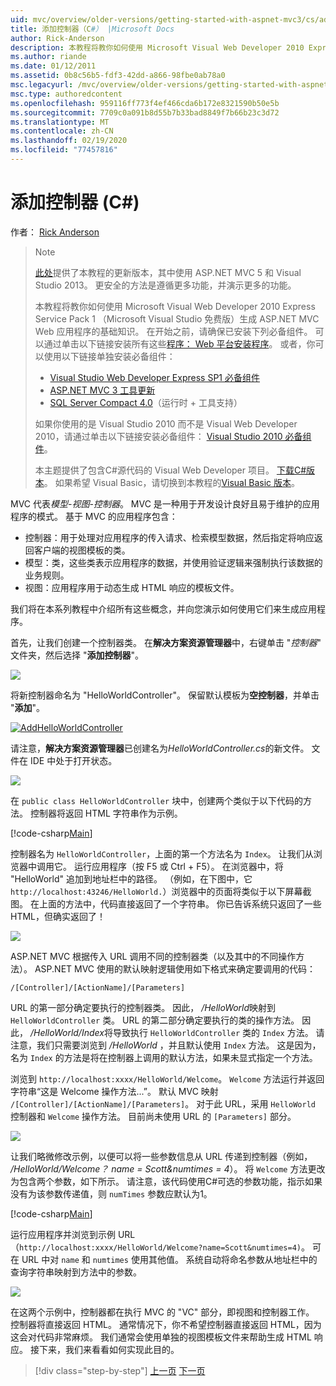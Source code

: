 ```yaml
---
uid: mvc/overview/older-versions/getting-started-with-aspnet-mvc3/cs/adding-a-controller
title: 添加控制器（C#） |Microsoft Docs
author: Rick-Anderson
description: 本教程将教你如何使用 Microsoft Visual Web Developer 2010 Express Service Pack 1 构建 ASP.NET MVC Web 应用程序的基础知识。
ms.author: riande
ms.date: 01/12/2011
ms.assetid: 0b8c56b5-fdf3-42dd-a866-98fbe0ab78a0
msc.legacyurl: /mvc/overview/older-versions/getting-started-with-aspnet-mvc3/cs/adding-a-controller
msc.type: authoredcontent
ms.openlocfilehash: 959116ff773f4ef466cda6b172e8321590b50e5b
ms.sourcegitcommit: 7709c0a091b8d55b7b33bad8849f7b66b23c3d72
ms.translationtype: MT
ms.contentlocale: zh-CN
ms.lasthandoff: 02/19/2020
ms.locfileid: "77457816"
---
```

# <a name="adding-a-controller-c"></a>添加控制器 (C#)

作者： [Rick Anderson](https://twitter.com/RickAndMSFT)

> > [!NOTE]
> > [此处](../../../getting-started/introduction/getting-started.md)提供了本教程的更新版本，其中使用 ASP.NET MVC 5 和 Visual Studio 2013。 更安全的方法是遵循更多功能，并演示更多的功能。
> 
> 
> 本教程将教你如何使用 Microsoft Visual Web Developer 2010 Express Service Pack 1 （Microsoft Visual Studio 免费版）生成 ASP.NET MVC Web 应用程序的基础知识。 在开始之前，请确保已安装下列必备组件。 可以通过单击以下链接安装所有这些[程序： Web 平台安装程序](https://www.microsoft.com/web/gallery/install.aspx?appid=VWD2010SP1Pack)。 或者，你可以使用以下链接单独安装必备组件：
> 
> - [Visual Studio Web Developer Express SP1 必备组件](https://www.microsoft.com/web/gallery/install.aspx?appid=VWD2010SP1Pack)
> - [ASP.NET MVC 3 工具更新](https://www.microsoft.com/web/gallery/install.aspx?appsxml=&amp;appid=MVC3)
> - [SQL Server Compact 4.0](https://www.microsoft.com/web/gallery/install.aspx?appid=SQLCE;SQLCEVSTools_4_0)（运行时 + 工具支持）
> 
> 如果你使用的是 Visual Studio 2010 而不是 Visual Web Developer 2010，请通过单击以下链接安装必备组件： [Visual Studio 2010 必备组件](https://www.microsoft.com/web/gallery/install.aspx?appsxml=&amp;appid=VS2010SP1Pack)。
> 
> 本主题提供了包含C#源代码的 Visual Web Developer 项目。 [下载C#版本](https://code.msdn.microsoft.com/Introduction-to-MVC-3-10d1b098)。 如果希望 Visual Basic，请切换到本教程的[Visual Basic 版本](../vb/intro-to-aspnet-mvc-3.md)。

MVC 代表*模型-视图-控制器*。 MVC 是一种用于开发设计良好且易于维护的应用程序的模式。 基于 MVC 的应用程序包含：

- 控制器：用于处理对应用程序的传入请求、检索模型数据，然后指定将响应返回客户端的视图模板的类。
- 模型：类，这些类表示应用程序的数据，并使用验证逻辑来强制执行该数据的业务规则。
- 视图：应用程序用于动态生成 HTML 响应的模板文件。

我们将在本系列教程中介绍所有这些概念，并向您演示如何使用它们来生成应用程序。

首先，让我们创建一个控制器类。 在**解决方案资源管理器**中，右键单击 "*控制器*" 文件夹，然后选择 "**添加控制器**"。

[![](adding-a-controller/_static/image2.png)](adding-a-controller/_static/image1.png)

将新控制器命名为 "HelloWorldController"。 保留默认模板为**空控制器**，并单击 "**添加**"。

[![AddHelloWorldController](adding-a-controller/_static/image4.png)](adding-a-controller/_static/image3.png)

请注意，**解决方案资源管理器**已创建名为*HelloWorldController.cs*的新文件。 文件在 IDE 中处于打开状态。

![](adding-a-controller/_static/image5.png)

在 `public class HelloWorldController` 块中，创建两个类似于以下代码的方法。 控制器将返回 HTML 字符串作为示例。

[!code-csharp[Main](adding-a-controller/samples/sample1.cs)]

控制器名为 `HelloWorldController`，上面的第一个方法名为 `Index`。 让我们从浏览器中调用它。 运行应用程序（按 F5 或 Ctrl + F5）。 在浏览器中，将 "HelloWorld" 追加到地址栏中的路径。 （例如，在下图中，它 `http://localhost:43246/HelloWorld.`）浏览器中的页面将类似于以下屏幕截图。 在上面的方法中，代码直接返回了一个字符串。 你已告诉系统只返回了一些 HTML，但确实返回了！

![](adding-a-controller/_static/image6.png)

ASP.NET MVC 根据传入 URL 调用不同的控制器类（以及其中的不同操作方法）。 ASP.NET MVC 使用的默认映射逻辑使用如下格式来确定要调用的代码：

`/[Controller]/[ActionName]/[Parameters]`

URL 的第一部分确定要执行的控制器类。 因此， */HelloWorld*映射到 `HelloWorldController` 类。 URL 的第二部分确定要执行的类的操作方法。 因此， */HelloWorld/Index*将导致执行 `HelloWorldController` 类的 `Index` 方法。 请注意，我们只需要浏览到 */HelloWorld* ，并且默认使用 `Index` 方法。 这是因为，名为 `Index` 的方法是将在控制器上调用的默认方法，如果未显式指定一个方法。

浏览到 `http://localhost:xxxx/HelloWorld/Welcome`。 `Welcome` 方法运行并返回字符串“这是 Welcome 操作方法...”。 默认 MVC 映射 `/[Controller]/[ActionName]/[Parameters]`。 对于此 URL，采用 `HelloWorld` 控制器和 `Welcome` 操作方法。 目前尚未使用 URL 的 `[Parameters]` 部分。

![](adding-a-controller/_static/image7.png)

让我们略微修改示例，以便可以将一些参数信息从 URL 传递到控制器（例如， */HelloWorld/Welcome？ name = Scott&amp;numtimes = 4*）。 将 `Welcome` 方法更改为包含两个参数，如下所示。 请注意，该代码使用C#可选的参数功能，指示如果没有为该参数传递值，则 `numTimes` 参数应默认为1。

[!code-csharp[Main](adding-a-controller/samples/sample2.cs)]

运行应用程序并浏览到示例 URL （`http://localhost:xxxx/HelloWorld/Welcome?name=Scott&numtimes=4)`。 可在 URL 中对 `name` 和 `numtimes` 使用其他值。 系统自动将命名参数从地址栏中的查询字符串映射到方法中的参数。

![](adding-a-controller/_static/image8.png)

在这两个示例中，控制器都在执行 MVC 的 "VC" 部分，即视图和控制器工作。 控制器将直接返回 HTML。 通常情况下，你不希望控制器直接返回 HTML，因为这会对代码非常麻烦。 我们通常会使用单独的视图模板文件来帮助生成 HTML 响应。 接下来，我们来看看如何实现此目的。

> [!div class="step-by-step"]
> [上一页](intro-to-aspnet-mvc-3.md)
> [下一页](adding-a-view.md)
